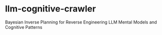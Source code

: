 # llm-cognitive-crawler
Bayesian Inverse Planning for Reverse Engineering LLM Mental Models and Cognitive Patterns
